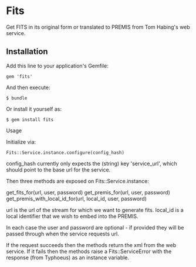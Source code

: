 # Fits

Get FITS in its original form or translated to PREMIS from Tom Habing's 
web service.

## Installation

Add this line to your application's Gemfile:

    gem 'fits'

And then execute:

    $ bundle

Or install it yourself as:

    $ gem install fits

 Usage

Initialize via:

    Fits::Service.instance.configure(config_hash)
	
config_hash currently only expects the (string) key 'service_url', which
should point to the base url for the service.

Then three methods are exposed on Fits::Service.instance:

get_fits_for(url, user, password)
get_premis_for(url, user, password)
get_premis_with_local_id_for(url, local_id, user, password)

url is the url of the stream for which we want to generate fits.
local_id is a local identifier that we wish to embed into the PREMIS.

In each case the user and password are optional - if provided they will be
passed through when the service requests url.

If the request succeeds then the methods return the xml from the web service.
If it fails then the methods raise a Fits::ServiceError with the response
(from Typhoeus) as an instance variable.



